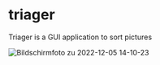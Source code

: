 # triager
Triager is a GUI application to sort pictures

![Bildschirmfoto zu 2022-12-05 14-10-23](https://user-images.githubusercontent.com/119728538/205634433-679e4450-6833-4cca-af19-84793663cf24.png)

